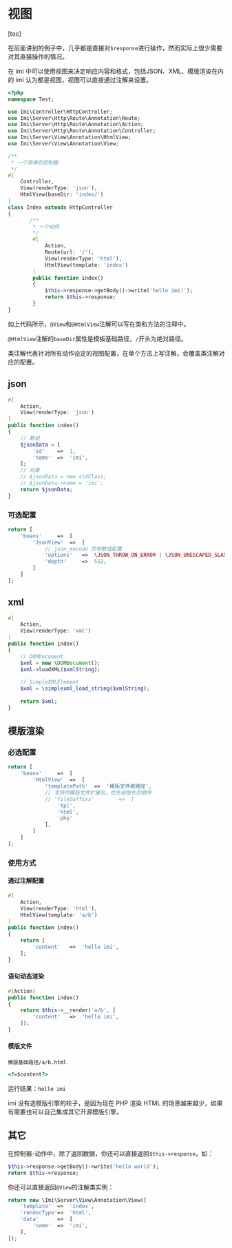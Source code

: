 # 视图

[toc]

在前面讲到的例子中，几乎都是直接对`$response`进行操作，然而实际上很少需要对其直接操作的情况。

在 imi 中可以使用视图来决定响应内容和格式，包括JSON、XML、模版渲染在内的 imi 认为都是视图，视图可以直接通过注解来设置。

```php
<?php
namespace Test;

use Imi\Controller\HttpController;
use Imi\Server\Http\Route\Annotation\Route;
use Imi\Server\Http\Route\Annotation\Action;
use Imi\Server\Http\Route\Annotation\Controller;
use Imi\Server\View\Annotation\HtmlView;
use Imi\Server\View\Annotation\View;

/**
 * 一个简单的控制器
 */
#[
	Controller,
	View(renderType: 'json'),
	HtmlView(baseDir: 'index/')
]
class Index extends HttpController
{
       /**
        * 一个动作
        */
		#[
			Action,
			Route(url: '/'),
			View(renderType: 'html'),
			HtmlView(template: 'index')
		]
        public function index()
        {
            $this->response->getBody()->write('hello imi!');
			return $this->response;
        }
}
```

如上代码所示，`@View`和`@HtmlView`注解可以写在类和方法的注释中。

`@HtmlView`注解的`baseDir`属性是模板基础路径，`/`开头为绝对路径。

类注解代表针对所有动作设定的视图配置，在单个方法上写注解，会覆盖类注解对应的配置。

## json

```php
#[
	Action,
	View(renderType: 'json')
]
public function index()
{
	// 数组
	$jsonData = [
		'id'	=>	1,
		'name'	=>	'imi',
	];
	// 对象
	// $jsonData = new stdClass;
	// $jsonData->name = 'imi';
	return $jsonData;
}
```

### 可选配置

```php
return [
	'beans'		=>	[
		'JsonView'	=>	[
			// json_encode 的参数值配置
			'options'	=>	\JSON_THROW_ON_ERROR | \JSON_UNESCAPED_SLASHES | \JSON_UNESCAPED_UNICODE,
			'depth'		=>	512,
		]
	]
];
```

## xml

```php
#[
	Action,
	View(renderType: 'xml')
]
public function index()
{
	// DOMDocument
	$xml = new \DOMDocument();
	$xml->loadXML($xmlString);
	
	// SimpleXMLElement
	$xml = \simplexml_load_string($xmlString);
	
	return $xml;
}
```

## 模版渲染

### 必选配置

```php
return [
	'beans'		=>	[
		'HtmlView'	=>	[
			'templatePath'	=>	'模版文件根路径',
			// 支持的模版文件扩展名，优先级按先后顺序
			// 'fileSuffixs'		=>	[
				'tpl',
				'html',
				'php'
			],
		]
	]
];
```

### 使用方式

#### 通过注解配置

```php
#[
	Action,
	View(renderType: 'html'),
	HtmlView(template: 'a/b')
]
public function index()
{
	return [
		'content'	=>	'hello imi',
	];
}
```

#### 语句动态渲染

```php
#[Action]
public function index()
{
	return $this->__render('a/b', [
		'content'	=>	'hello imi',
	]);
}
```

#### 模版文件

`模版基础路径/a/b.html`

```html
<?=$content?>
```

运行结果：`hello imi`

imi 没有造模版引擎的轮子，是因为现在 PHP 渲染 HTML 的场景越来越少，如果有需要也可以自己集成其它开源模版引擎。

## 其它

在控制器-动作中，除了返回数据，你还可以直接返回`$this->response`，如：

```php
$this->response->getBody()->write('hello world');
return $this->response;
```

你还可以直接返回`@View`的注解类实例：

```php
return new \Imi\Server\View\Annotation\View([
	'template'	=>	'index',
	'renderType'=>	'html',
	'data'		=>	[
		'name'	=>	'imi',
	],
]);
```
